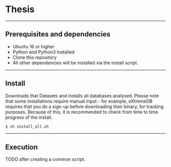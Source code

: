 # Thesis

___
## Prerequisites and dependencies

- Ubuntu 16 or higher
- Python and Python3 installed
- Clone this repository
- All other dependencies will be installed via the install script.

___
## Install

Downloads that Datasets and installs all databases analysed. Please note that some installations require manual input - for example, eXtremeDB requires that you do a sign-up before downloading their binary, for tracking purposes. Because of this, it is recommended to check from time to time progress of the install.

```bash
$ sh install_all.sh
```

___
## Execution

TODO after creating a common script.
